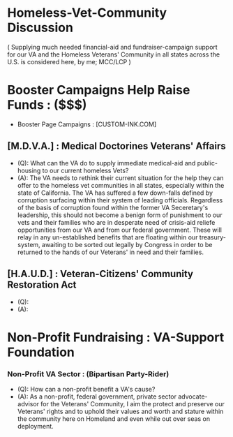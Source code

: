# Homeless-Vet-Community Discussion
( Supplying much needed financial-aid and fundraiser-campaign support for our VA and the Homeless Veterans' Community in all states across the U.S. is considered here, by me; MCC/LCP )

# Booster Campaigns Help Raise Funds : ($$$)
* Booster Page Campaigns : [CUSTOM-INK.COM]


## [M.D.V.A.] : Medical Doctorines Veterans' Affairs

* (Q): What can the VA do to supply immediate medical-aid and public-housing to our current homeless Vets? 
* (A): The VA needs to rethink their current situation for the help they can offer to the homeless vet communities in all states, especially within the state of California. The VA has suffered a few down-falls defined by corruption surfacing within their system of leading officials. Regardless of the basis of corruption found within the former VA Seceretary's leadership, this should not become a benign form of punishment to our vets and their families who are in desperate need of crisis-aid reliefe opportunities from our VA and from our federal government. These will relay in any un-established benefits that are floating within our treasury-system, awaiting to be sorted out legally by Congress in order to be returned to the hands of our Veterans' in need and their families.

## [H.A.U.D.] : Veteran-Citizens' Community Restoration Act 

* (Q): 
* (A): 

# Non-Profit Fundraising : VA-Support Foundation

### Non-Profit VA Sector : (Bipartisan Party-Rider)

* (Q): How can a non-profit benefit a VA's cause?
* (A): As a non-profit, federal government, private sector advocate-advisor for the Veterans' Community, I aim the protect and preserve our Veterans' rights and to uphold their values and worth and stature within the community here on Homeland and even while out over seas on deployment.
